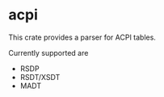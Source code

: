 # acpi

This crate provides a parser for ACPI tables.

Currently supported are

- RSDP
- RSDT/XSDT
- MADT